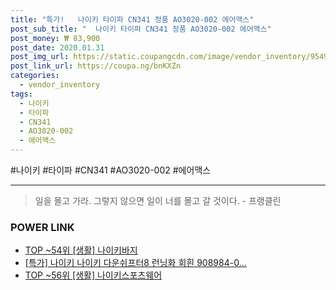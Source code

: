 ```yaml
--- 
title: "특가!   나이키 타이파 CN341 정품 AO3020-002 에어맥스" 
post_sub_title: "  나이키 타이파 CN341 정품 AO3020-002 에어맥스" 
post_money: ₩ 83,900 
post_date: 2020.01.31 
post_img_url: https://static.coupangcdn.com/image/vendor_inventory/9549/304a668b4ea4e75a7adf1509b0abbbe959e0f7b097a4972ea909bba6ef4b.jpg 
post_link_url: https://coupa.ng/bnKXZn 
categories: 
  - vendor_inventory 
tags: 
  - 나이키 
  - 타이파 
  - CN341 
  - AO3020-002 
  - 에어맥스 
--- 
```

  #나이키 #타이파 #CN341 #AO3020-002 #에어맥스 
<hr> 

> 일을 몰고 가라. 그렇지 않으면 일이 너를 몰고 갈 것이다. - 프랭클린 


### POWER LINK

* <a href="https://blog.naver.com/fasyy4321/221776663472" target="_blank"> TOP ~54위 [생활] 나이키바지</a>
* <a href="https://blog.naver.com/santokki14/221791705539" target="_blank">[특가] 나이키 나이키 다운쉬프터8 런닝화 회흰 908984-0...</a>
* <a href="https://blog.naver.com/fasyy4321/221779735827" target="_blank"> TOP ~56위 [생활] 나이키스포츠웨어</a>
